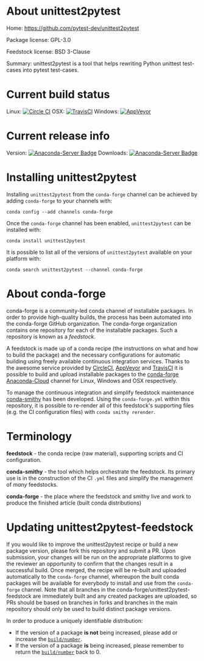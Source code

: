 About unittest2pytest
=====================

Home: https://github.com/pytest-dev/unittest2pytest

Package license: GPL-3.0

Feedstock license: BSD 3-Clause

Summary: unittest2pytest is a tool that helps rewriting Python unittest test-cases into pytest test-cases.



Current build status
====================

Linux: [![Circle CI](https://circleci.com/gh/conda-forge/unittest2pytest-feedstock.svg?style=shield)](https://circleci.com/gh/conda-forge/unittest2pytest-feedstock)
OSX: [![TravisCI](https://travis-ci.org/conda-forge/unittest2pytest-feedstock.svg?branch=master)](https://travis-ci.org/conda-forge/unittest2pytest-feedstock)
Windows: [![AppVeyor](https://ci.appveyor.com/api/projects/status/github/conda-forge/unittest2pytest-feedstock?svg=True)](https://ci.appveyor.com/project/conda-forge/unittest2pytest-feedstock/branch/master)

Current release info
====================
Version: [![Anaconda-Server Badge](https://anaconda.org/conda-forge/unittest2pytest/badges/version.svg)](https://anaconda.org/conda-forge/unittest2pytest)
Downloads: [![Anaconda-Server Badge](https://anaconda.org/conda-forge/unittest2pytest/badges/downloads.svg)](https://anaconda.org/conda-forge/unittest2pytest)

Installing unittest2pytest
==========================

Installing `unittest2pytest` from the `conda-forge` channel can be achieved by adding `conda-forge` to your channels with:

```
conda config --add channels conda-forge
```

Once the `conda-forge` channel has been enabled, `unittest2pytest` can be installed with:

```
conda install unittest2pytest
```

It is possible to list all of the versions of `unittest2pytest` available on your platform with:

```
conda search unittest2pytest --channel conda-forge
```


About conda-forge
=================

conda-forge is a community-led conda channel of installable packages.
In order to provide high-quality builds, the process has been automated into the
conda-forge GitHub organization. The conda-forge organization contains one repository
for each of the installable packages. Such a repository is known as a *feedstock*.

A feedstock is made up of a conda recipe (the instructions on what and how to build
the package) and the necessary configurations for automatic building using freely
available continuous integration services. Thanks to the awesome service provided by
[CircleCI](https://circleci.com/), [AppVeyor](http://www.appveyor.com/)
and [TravisCI](https://travis-ci.org/) it is possible to build and upload installable
packages to the [conda-forge](https://anaconda.org/conda-forge)
[Anaconda-Cloud](http://docs.anaconda.org/) channel for Linux, Windows and OSX respectively.

To manage the continuous integration and simplify feedstock maintenance
[conda-smithy](http://github.com/conda-forge/conda-smithy) has been developed.
Using the ``conda-forge.yml`` within this repository, it is possible to re-render all of
this feedstock's supporting files (e.g. the CI configuration files) with ``conda smithy rerender``.


Terminology
===========

**feedstock** - the conda recipe (raw material), supporting scripts and CI configuration.

**conda-smithy** - the tool which helps orchestrate the feedstock.
                   Its primary use is in the construction of the CI ``.yml`` files
                   and simplify the management of *many* feedstocks.

**conda-forge** - the place where the feedstock and smithy live and work to
                  produce the finished article (built conda distributions)


Updating unittest2pytest-feedstock
==================================

If you would like to improve the unittest2pytest recipe or build a new
package version, please fork this repository and submit a PR. Upon submission,
your changes will be run on the appropriate platforms to give the reviewer an
opportunity to confirm that the changes result in a successful build. Once
merged, the recipe will be re-built and uploaded automatically to the
`conda-forge` channel, whereupon the built conda packages will be available for
everybody to install and use from the `conda-forge` channel.
Note that all branches in the conda-forge/unittest2pytest-feedstock are
immediately built and any created packages are uploaded, so PRs should be based
on branches in forks and branches in the main repository should only be used to
build distinct package versions.

In order to produce a uniquely identifiable distribution:
 * If the version of a package **is not** being increased, please add or increase
   the [``build/number``](http://conda.pydata.org/docs/building/meta-yaml.html#build-number-and-string).
 * If the version of a package **is** being increased, please remember to return
   the [``build/number``](http://conda.pydata.org/docs/building/meta-yaml.html#build-number-and-string)
   back to 0.
